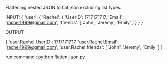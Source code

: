 Flattening nested JSON to flat json excluding list types

INPUT:
{
  'user': {
    'Rachel': {
      'UserID': 1717171717,
      'Email': 'rachel1999@gmail.com',
      'friends': [
        'John',
        'Jeremy',
        'Emily'
      ]
    }
  }
}

OUTPUT

{
  'user.Rachel.UserID': 1717171717,
  'user.Rachel.Email': 'rachel1999@gmail.com',
  'user.Rachel.friends': [
    'John',
    'Jeremy',
    'Emily'
  ]
}

run command :
python flatten-json.py